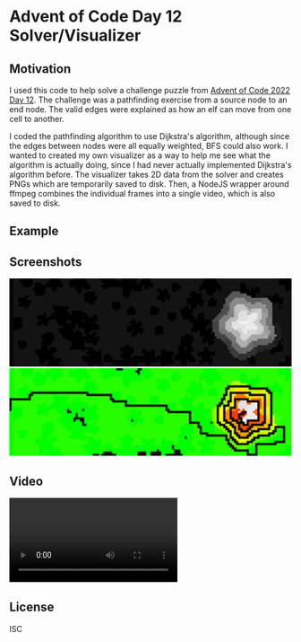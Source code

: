 # Advent of Code Day 12 Solver/Visualizer

## Motivation

I used this code to help solve a challenge puzzle from [Advent of Code 2022 Day 12](https://adventofcode.com/2022/day/12).
The challenge was a pathfinding exercise from a source node to an end node.
The valid edges were explained as how an elf can move from one cell to another.

I coded the pathfinding algorithm to use Dijkstra's algorithm, although since the edges between nodes were all equally weighted, BFS could also work.
I wanted to created my own visualizer as a way to help me see what the algorithm is actually doing, since I had never actually implemented Dijkstra's algorithm before.
The visualizer takes 2D data from the solver and creates PNGs which are temporarily saved to disk. Then, a NodeJS wrapper around ffmpeg combines the individual frames into a single video, which is also saved to disk.

## Example

## Screenshots
![Visualizer showing height in grayscale](https://github.com/djung31/advent-of-code-2022-day-12/blob/main/doc/visualize-01.png?raw=true)
![Visualizer showing height as color and shortest path as a black line](https://github.com/djung31/advent-of-code-2022-day-12/blob/main/doc/visualize-02.png?raw=true)


## Video
![Animated visualization of node traversal and pathfinding](https://github.com/djung31/advent-of-code-2022-day-12/blob/main/doc/video.mp4?raw=true)
## License

ISC

